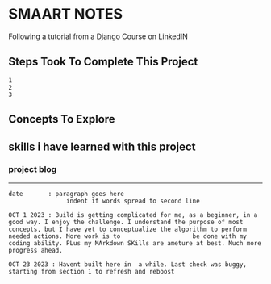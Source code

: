 # SMAART NOTES

Following a tutorial from a Django Course on LinkedIN

## Steps Took To Complete This Project
    1
    2
    3
    


## Concepts To Explore



## skills i have learned with this project


### project blog
------------------
    date       : paragraph goes here
                    indent if words spread to second line 
                    
    OCT 1 2023 : Build is getting complicated for me, as a beginner, in a good way. I enjoy the challenge. I understand the purpose of most concepts, but I have yet to conceptualize the algorithm to perform needed actions. More work is to                    be done with my coding ability. PLus my MArkdown SKills are ameture at best. Much more progress ahead. 

    OCT 23 2023 : Havent built here in  a while. Last check was buggy, starting from section 1 to refresh and reboost
